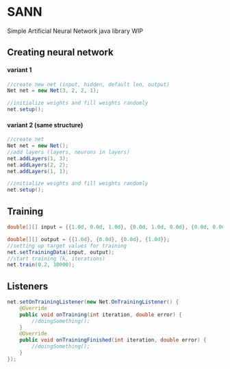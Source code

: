 # SANN
Simple Artificial Neural Network java library
WIP

## Creating neural network
#### variant 1
```java
//create new net (input, hidden, default len, output)
Net net = new Net(3, 2, 2, 1);

//initialize weights and fill weights randomly
net.setup();
```

#### variant 2 (same structure)
```java
//create net
Net net = new Net();
//add layers (layers, neurons in layers)
net.addLayers(1, 3);
net.addLayers(2, 2);
net.addLayers(1, 1);

//initialize weights and fill weights randomly
net.setup();
```

## Training
```java
double[][] input = {{1.0d, 0.0d, 1.0d}, {0.0d, 1.0d, 0.0d}, {0.0d, 0.0d, 1.0d}, {1.0d, 0.0d, 1.0d}};

double[][] output = {{1.0d}, {0.0d}, {0.0d}, {1.0d}};
//setting up target values for training
net.setTrainingData(input, output);
//start training (k, iterations)
net.train(0.2, 10000);
```

## Listeners
```java
net.setOnTrainingListener(new Net.OnTrainingListener() {
	@Override
	public void onTraining(int iteration, double error) {
		//doingSomething();
	}
	@Override
	public void onTrainingFinished(int iteration, double error) {
		//doingSomething();
	}
});
```
